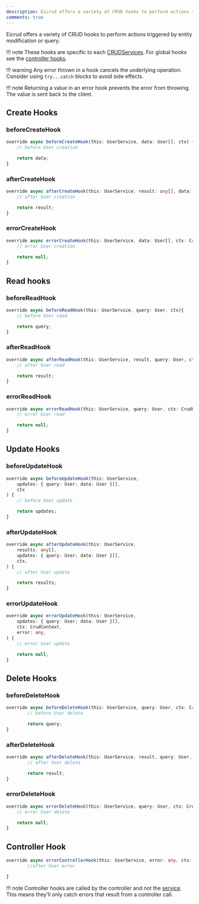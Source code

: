 ```yaml
---
description: Eicrud offers a variety of CRUD hooks to perform actions triggered by entity modification or query.
comments: true
---
```

Eicrud offers a variety of CRUD hooks to perform actions triggered by entity modification or query.

!!! note
    These hooks are specific to each [CRUDServices](../services/definition.md). For global hooks see the [controller hooks](../configuration/service.md#global-hooks).

!!! warning
    Any error thrown in a hook cancels the underlying operation. Consider using `try...catch` blocks to avoid side effects.

!!! note 
    Returning a value in an error hook prevents the error from throwing. The value is sent back to the client.

## Create Hooks

### beforeCreateHook

```typescript title="user.hooks.ts"
override async beforeCreateHook(this: UserService, data: User[], ctx) {
    // before User creation

    return data;
}
```

### afterCreateHook
```typescript title="user.hooks.ts"
override async afterCreateHook(this: UserService, result: any[], data: User[], ctx) {
    // after User creation

    return result;
}
```


### errorCreateHook

```typescript title="user.hooks.ts"
override async errorCreateHook(this: UserService, data: User[], ctx: CrudContext, error: any) {
    // error User creation

    return null;
}
```



## Read hooks

### beforeReadHook
```typescript title="user.hooks.ts"
override async beforeReadHook(this: UserService, query: User, ctx){
    // before User read

    return query;
}
```

### afterReadHook
```typescript title="user.hooks.ts"
override async afterReadHook(this: UserService, result, query: User, ctx){
    // after User read

    return result;
}
```

### errorReadHook
```typescript title="user.hooks.ts"
override async errorReadHook(this: UserService, query: User, ctx: CrudContext, error: any) {
    // error User read

    return null;
}
```

## Update Hooks

### beforeUpdateHook

```typescript title="user.hooks.ts"
override async beforeUpdateHook(this: UserService,
    updates: { query: User; data: User }[],
    ctx
) {
    // before User update

    return updates;
}
```

### afterUpdateHook

```typescript title="user.hooks.ts"
override async afterUpdateHook(this: UserService, 
    results: any[],
    updates: { query: User; data: User }[],
    ctx,
) {
    // after User update

    return results;
}
```

### errorUpdateHook

```typescript title="user.hooks.ts"
override async errorUpdateHook(this: UserService, 
    updates: { query: User; data: User }[],
    ctx: CrudContext,
    error: any,
) {
    // error User update

    return null;
}
```

## Delete Hooks

### beforeDeleteHook

```typescript title="user.hooks.ts"
override async beforeDeleteHook(this: UserService, query: User, ctx: CrudContext){
        // before User delete

        return query;
}
```

### afterDeleteHook
```typescript title="user.hooks.ts"
override async afterDeleteHook(this: UserService, result, query: User, ctx: CrudContext){
        // after User delete

        return result;
}
```

### errorDeleteHook
```typescript title="user.hooks.ts"
override async errorDeleteHook(this: UserService, query: User, ctx: CrudContext, error: any){
    // error User delete

    return null;
}
```

## Controller Hook

```typescript title="user.hooks.ts"
override async errorControllerHook(this: UserService, error: any, ctx: CrudContext){
        //after User error

}
```

!!! note 
    Controller hooks are called by the controller and not the [service](../services/definition.md). This means they'll only catch errors that result from a controller call.



